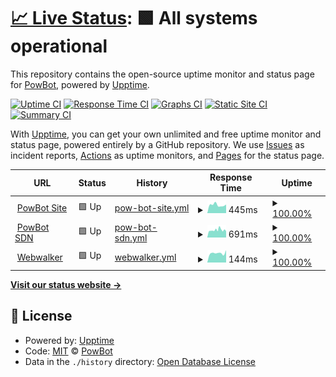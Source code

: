 # [📈 Live Status](https://status.powbot.org): <!--live status--> **🟩 All systems operational**

This repository contains the open-source uptime monitor and status page for [PowBot](https://powbot.org), powered by [Upptime](https://github.com/upptime/upptime).

[![Uptime CI](https://github.com/powbot/status/workflows/Uptime%20CI/badge.svg)](https://github.com/powbot/status/actions?query=workflow%3A%22Uptime+CI%22)
[![Response Time CI](https://github.com/powbot/status/workflows/Response%20Time%20CI/badge.svg)](https://github.com/powbot/status/actions?query=workflow%3A%22Response+Time+CI%22)
[![Graphs CI](https://github.com/powbot/status/workflows/Graphs%20CI/badge.svg)](https://github.com/powbot/status/actions?query=workflow%3A%22Graphs+CI%22)
[![Static Site CI](https://github.com/powbot/status/workflows/Static%20Site%20CI/badge.svg)](https://github.com/powbot/status/actions?query=workflow%3A%22Static+Site+CI%22)
[![Summary CI](https://github.com/powbot/status/workflows/Summary%20CI/badge.svg)](https://github.com/powbot/status/actions?query=workflow%3A%22Summary+CI%22)

With [Upptime](https://upptime.js.org), you can get your own unlimited and free uptime monitor and status page, powered entirely by a GitHub repository. We use [Issues](https://github.com/powbot/status/issues) as incident reports, [Actions](https://github.com/powbot/status/actions) as uptime monitors, and [Pages](https://status.powbot.org) for the status page.

<!--start: status pages-->
<!-- This summary is generated by Upptime (https://github.com/upptime/upptime) -->
<!-- Do not edit this manually, your changes will be overwritten -->
<!-- prettier-ignore -->
| URL | Status | History | Response Time | Uptime |
| --- | ------ | ------- | ------------- | ------ |
| <img alt="" src="https://icons.duckduckgo.com/ip3/www.powbot.org.ico" height="13"> [PowBot Site](https://www.powbot.org) | 🟩 Up | [pow-bot-site.yml](https://github.com/powbot/status/commits/HEAD/history/pow-bot-site.yml) | <details><summary><img alt="Response time graph" src="./graphs/pow-bot-site/response-time-week.png" height="20"> 445ms</summary><br><a href="https://status.powbot.org/history/pow-bot-site"><img alt="Response time 881" src="https://img.shields.io/endpoint?url=https%3A%2F%2Fraw.githubusercontent.com%2Fpowbot%2Fstatus%2FHEAD%2Fapi%2Fpow-bot-site%2Fresponse-time.json"></a><br><a href="https://status.powbot.org/history/pow-bot-site"><img alt="24-hour response time 453" src="https://img.shields.io/endpoint?url=https%3A%2F%2Fraw.githubusercontent.com%2Fpowbot%2Fstatus%2FHEAD%2Fapi%2Fpow-bot-site%2Fresponse-time-day.json"></a><br><a href="https://status.powbot.org/history/pow-bot-site"><img alt="7-day response time 445" src="https://img.shields.io/endpoint?url=https%3A%2F%2Fraw.githubusercontent.com%2Fpowbot%2Fstatus%2FHEAD%2Fapi%2Fpow-bot-site%2Fresponse-time-week.json"></a><br><a href="https://status.powbot.org/history/pow-bot-site"><img alt="30-day response time 750" src="https://img.shields.io/endpoint?url=https%3A%2F%2Fraw.githubusercontent.com%2Fpowbot%2Fstatus%2FHEAD%2Fapi%2Fpow-bot-site%2Fresponse-time-month.json"></a><br><a href="https://status.powbot.org/history/pow-bot-site"><img alt="1-year response time 898" src="https://img.shields.io/endpoint?url=https%3A%2F%2Fraw.githubusercontent.com%2Fpowbot%2Fstatus%2FHEAD%2Fapi%2Fpow-bot-site%2Fresponse-time-year.json"></a></details> | <details><summary><a href="https://status.powbot.org/history/pow-bot-site">100.00%</a></summary><a href="https://status.powbot.org/history/pow-bot-site"><img alt="All-time uptime 98.29%" src="https://img.shields.io/endpoint?url=https%3A%2F%2Fraw.githubusercontent.com%2Fpowbot%2Fstatus%2FHEAD%2Fapi%2Fpow-bot-site%2Fuptime.json"></a><br><a href="https://status.powbot.org/history/pow-bot-site"><img alt="24-hour uptime 100.00%" src="https://img.shields.io/endpoint?url=https%3A%2F%2Fraw.githubusercontent.com%2Fpowbot%2Fstatus%2FHEAD%2Fapi%2Fpow-bot-site%2Fuptime-day.json"></a><br><a href="https://status.powbot.org/history/pow-bot-site"><img alt="7-day uptime 100.00%" src="https://img.shields.io/endpoint?url=https%3A%2F%2Fraw.githubusercontent.com%2Fpowbot%2Fstatus%2FHEAD%2Fapi%2Fpow-bot-site%2Fuptime-week.json"></a><br><a href="https://status.powbot.org/history/pow-bot-site"><img alt="30-day uptime 100.00%" src="https://img.shields.io/endpoint?url=https%3A%2F%2Fraw.githubusercontent.com%2Fpowbot%2Fstatus%2FHEAD%2Fapi%2Fpow-bot-site%2Fuptime-month.json"></a><br><a href="https://status.powbot.org/history/pow-bot-site"><img alt="1-year uptime 99.95%" src="https://img.shields.io/endpoint?url=https%3A%2F%2Fraw.githubusercontent.com%2Fpowbot%2Fstatus%2FHEAD%2Fapi%2Fpow-bot-site%2Fuptime-year.json"></a></details>
| <img alt="" src="https://icons.duckduckgo.com/ip3/api.powbot.org.ico" height="13"> [PowBot SDN](https://api.powbot.org/products) | 🟩 Up | [pow-bot-sdn.yml](https://github.com/powbot/status/commits/HEAD/history/pow-bot-sdn.yml) | <details><summary><img alt="Response time graph" src="./graphs/pow-bot-sdn/response-time-week.png" height="20"> 691ms</summary><br><a href="https://status.powbot.org/history/pow-bot-sdn"><img alt="Response time 960" src="https://img.shields.io/endpoint?url=https%3A%2F%2Fraw.githubusercontent.com%2Fpowbot%2Fstatus%2FHEAD%2Fapi%2Fpow-bot-sdn%2Fresponse-time.json"></a><br><a href="https://status.powbot.org/history/pow-bot-sdn"><img alt="24-hour response time 528" src="https://img.shields.io/endpoint?url=https%3A%2F%2Fraw.githubusercontent.com%2Fpowbot%2Fstatus%2FHEAD%2Fapi%2Fpow-bot-sdn%2Fresponse-time-day.json"></a><br><a href="https://status.powbot.org/history/pow-bot-sdn"><img alt="7-day response time 691" src="https://img.shields.io/endpoint?url=https%3A%2F%2Fraw.githubusercontent.com%2Fpowbot%2Fstatus%2FHEAD%2Fapi%2Fpow-bot-sdn%2Fresponse-time-week.json"></a><br><a href="https://status.powbot.org/history/pow-bot-sdn"><img alt="30-day response time 653" src="https://img.shields.io/endpoint?url=https%3A%2F%2Fraw.githubusercontent.com%2Fpowbot%2Fstatus%2FHEAD%2Fapi%2Fpow-bot-sdn%2Fresponse-time-month.json"></a><br><a href="https://status.powbot.org/history/pow-bot-sdn"><img alt="1-year response time 893" src="https://img.shields.io/endpoint?url=https%3A%2F%2Fraw.githubusercontent.com%2Fpowbot%2Fstatus%2FHEAD%2Fapi%2Fpow-bot-sdn%2Fresponse-time-year.json"></a></details> | <details><summary><a href="https://status.powbot.org/history/pow-bot-sdn">100.00%</a></summary><a href="https://status.powbot.org/history/pow-bot-sdn"><img alt="All-time uptime 73.57%" src="https://img.shields.io/endpoint?url=https%3A%2F%2Fraw.githubusercontent.com%2Fpowbot%2Fstatus%2FHEAD%2Fapi%2Fpow-bot-sdn%2Fuptime.json"></a><br><a href="https://status.powbot.org/history/pow-bot-sdn"><img alt="24-hour uptime 100.00%" src="https://img.shields.io/endpoint?url=https%3A%2F%2Fraw.githubusercontent.com%2Fpowbot%2Fstatus%2FHEAD%2Fapi%2Fpow-bot-sdn%2Fuptime-day.json"></a><br><a href="https://status.powbot.org/history/pow-bot-sdn"><img alt="7-day uptime 100.00%" src="https://img.shields.io/endpoint?url=https%3A%2F%2Fraw.githubusercontent.com%2Fpowbot%2Fstatus%2FHEAD%2Fapi%2Fpow-bot-sdn%2Fuptime-week.json"></a><br><a href="https://status.powbot.org/history/pow-bot-sdn"><img alt="30-day uptime 99.88%" src="https://img.shields.io/endpoint?url=https%3A%2F%2Fraw.githubusercontent.com%2Fpowbot%2Fstatus%2FHEAD%2Fapi%2Fpow-bot-sdn%2Fuptime-month.json"></a><br><a href="https://status.powbot.org/history/pow-bot-sdn"><img alt="1-year uptime 99.87%" src="https://img.shields.io/endpoint?url=https%3A%2F%2Fraw.githubusercontent.com%2Fpowbot%2Fstatus%2FHEAD%2Fapi%2Fpow-bot-sdn%2Fuptime-year.json"></a></details>
| <img alt="" src="https://icons.duckduckgo.com/ip3/walker.dax.cloud.ico" height="13"> [Webwalker](https://walker.dax.cloud) | 🟩 Up | [webwalker.yml](https://github.com/powbot/status/commits/HEAD/history/webwalker.yml) | <details><summary><img alt="Response time graph" src="./graphs/webwalker/response-time-week.png" height="20"> 144ms</summary><br><a href="https://status.powbot.org/history/webwalker"><img alt="Response time 199" src="https://img.shields.io/endpoint?url=https%3A%2F%2Fraw.githubusercontent.com%2Fpowbot%2Fstatus%2FHEAD%2Fapi%2Fwebwalker%2Fresponse-time.json"></a><br><a href="https://status.powbot.org/history/webwalker"><img alt="24-hour response time 105" src="https://img.shields.io/endpoint?url=https%3A%2F%2Fraw.githubusercontent.com%2Fpowbot%2Fstatus%2FHEAD%2Fapi%2Fwebwalker%2Fresponse-time-day.json"></a><br><a href="https://status.powbot.org/history/webwalker"><img alt="7-day response time 144" src="https://img.shields.io/endpoint?url=https%3A%2F%2Fraw.githubusercontent.com%2Fpowbot%2Fstatus%2FHEAD%2Fapi%2Fwebwalker%2Fresponse-time-week.json"></a><br><a href="https://status.powbot.org/history/webwalker"><img alt="30-day response time 159" src="https://img.shields.io/endpoint?url=https%3A%2F%2Fraw.githubusercontent.com%2Fpowbot%2Fstatus%2FHEAD%2Fapi%2Fwebwalker%2Fresponse-time-month.json"></a><br><a href="https://status.powbot.org/history/webwalker"><img alt="1-year response time 138" src="https://img.shields.io/endpoint?url=https%3A%2F%2Fraw.githubusercontent.com%2Fpowbot%2Fstatus%2FHEAD%2Fapi%2Fwebwalker%2Fresponse-time-year.json"></a></details> | <details><summary><a href="https://status.powbot.org/history/webwalker">100.00%</a></summary><a href="https://status.powbot.org/history/webwalker"><img alt="All-time uptime 99.87%" src="https://img.shields.io/endpoint?url=https%3A%2F%2Fraw.githubusercontent.com%2Fpowbot%2Fstatus%2FHEAD%2Fapi%2Fwebwalker%2Fuptime.json"></a><br><a href="https://status.powbot.org/history/webwalker"><img alt="24-hour uptime 100.00%" src="https://img.shields.io/endpoint?url=https%3A%2F%2Fraw.githubusercontent.com%2Fpowbot%2Fstatus%2FHEAD%2Fapi%2Fwebwalker%2Fuptime-day.json"></a><br><a href="https://status.powbot.org/history/webwalker"><img alt="7-day uptime 100.00%" src="https://img.shields.io/endpoint?url=https%3A%2F%2Fraw.githubusercontent.com%2Fpowbot%2Fstatus%2FHEAD%2Fapi%2Fwebwalker%2Fuptime-week.json"></a><br><a href="https://status.powbot.org/history/webwalker"><img alt="30-day uptime 100.00%" src="https://img.shields.io/endpoint?url=https%3A%2F%2Fraw.githubusercontent.com%2Fpowbot%2Fstatus%2FHEAD%2Fapi%2Fwebwalker%2Fuptime-month.json"></a><br><a href="https://status.powbot.org/history/webwalker"><img alt="1-year uptime 100.00%" src="https://img.shields.io/endpoint?url=https%3A%2F%2Fraw.githubusercontent.com%2Fpowbot%2Fstatus%2FHEAD%2Fapi%2Fwebwalker%2Fuptime-year.json"></a></details>

<!--end: status pages-->

[**Visit our status website →**](https://status.powbot.org)

## 📄 License

- Powered by: [Upptime](https://github.com/upptime/upptime)
- Code: [MIT](./LICENSE) © [PowBot](https://powbot.org)
- Data in the `./history` directory: [Open Database License](https://opendatacommons.org/licenses/odbl/1-0/)
